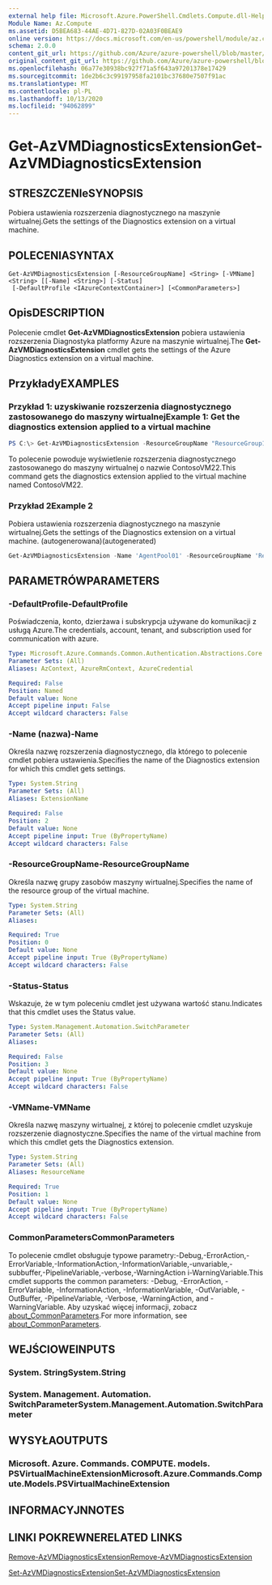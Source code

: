 ```yaml
---
external help file: Microsoft.Azure.PowerShell.Cmdlets.Compute.dll-Help.xml
Module Name: Az.Compute
ms.assetid: D5BEA683-44AE-4D71-827D-02A03F0BEAE9
online version: https://docs.microsoft.com/en-us/powershell/module/az.compute/get-azvmdiagnosticsextension
schema: 2.0.0
content_git_url: https://github.com/Azure/azure-powershell/blob/master/src/Compute/Compute/help/Get-AzVMDiagnosticsExtension.md
original_content_git_url: https://github.com/Azure/azure-powershell/blob/master/src/Compute/Compute/help/Get-AzVMDiagnosticsExtension.md
ms.openlocfilehash: 06a77e30938bc927f71a5f643a97201378e17429
ms.sourcegitcommit: 1de2b6c3c99197958fa2101bc37680e7507f91ac
ms.translationtype: MT
ms.contentlocale: pl-PL
ms.lasthandoff: 10/13/2020
ms.locfileid: "94062899"
---
```

# <span data-ttu-id="6b3eb-101">Get-AzVMDiagnosticsExtension</span><span class="sxs-lookup"><span data-stu-id="6b3eb-101">Get-AzVMDiagnosticsExtension</span></span>

## <span data-ttu-id="6b3eb-102">STRESZCZENIe</span><span class="sxs-lookup"><span data-stu-id="6b3eb-102">SYNOPSIS</span></span>
<span data-ttu-id="6b3eb-103">Pobiera ustawienia rozszerzenia diagnostycznego na maszynie wirtualnej.</span><span class="sxs-lookup"><span data-stu-id="6b3eb-103">Gets the settings of the Diagnostics extension on a virtual machine.</span></span>

## <span data-ttu-id="6b3eb-104">POLECENIA</span><span class="sxs-lookup"><span data-stu-id="6b3eb-104">SYNTAX</span></span>

```
Get-AzVMDiagnosticsExtension [-ResourceGroupName] <String> [-VMName] <String> [[-Name] <String>] [-Status]
 [-DefaultProfile <IAzureContextContainer>] [<CommonParameters>]
```

## <span data-ttu-id="6b3eb-105">Opis</span><span class="sxs-lookup"><span data-stu-id="6b3eb-105">DESCRIPTION</span></span>
<span data-ttu-id="6b3eb-106">Polecenie cmdlet **Get-AzVMDiagnosticsExtension** pobiera ustawienia rozszerzenia Diagnostyka platformy Azure na maszynie wirtualnej.</span><span class="sxs-lookup"><span data-stu-id="6b3eb-106">The **Get-AzVMDiagnosticsExtension** cmdlet gets the settings of the Azure Diagnostics extension on a virtual machine.</span></span>

## <span data-ttu-id="6b3eb-107">Przykłady</span><span class="sxs-lookup"><span data-stu-id="6b3eb-107">EXAMPLES</span></span>

### <span data-ttu-id="6b3eb-108">Przykład 1: uzyskiwanie rozszerzenia diagnostycznego zastosowanego do maszyny wirtualnej</span><span class="sxs-lookup"><span data-stu-id="6b3eb-108">Example 1: Get the diagnostics extension applied to a virtual machine</span></span>
```powershell
PS C:\> Get-AzVMDiagnosticsExtension -ResourceGroupName "ResourceGroup11" -VMName "ContosoVM22"
```

<span data-ttu-id="6b3eb-109">To polecenie powoduje wyświetlenie rozszerzenia diagnostycznego zastosowanego do maszyny wirtualnej o nazwie ContosoVM22.</span><span class="sxs-lookup"><span data-stu-id="6b3eb-109">This command gets the diagnostics extension applied to the virtual machine named ContosoVM22.</span></span>

### <span data-ttu-id="6b3eb-110">Przykład 2</span><span class="sxs-lookup"><span data-stu-id="6b3eb-110">Example 2</span></span>

<span data-ttu-id="6b3eb-111">Pobiera ustawienia rozszerzenia diagnostycznego na maszynie wirtualnej.</span><span class="sxs-lookup"><span data-stu-id="6b3eb-111">Gets the settings of the Diagnostics extension on a virtual machine.</span></span> <span data-ttu-id="6b3eb-112">(autogenerowana)</span><span class="sxs-lookup"><span data-stu-id="6b3eb-112">(autogenerated)</span></span>

```powershell <!-- Aladdin Generated Example --> 
Get-AzVMDiagnosticsExtension -Name 'AgentPool01' -ResourceGroupName 'ResourceGroup11' -Status -VMName 'ContosoVM22'
```

## <span data-ttu-id="6b3eb-113">PARAMETRÓW</span><span class="sxs-lookup"><span data-stu-id="6b3eb-113">PARAMETERS</span></span>

### <span data-ttu-id="6b3eb-114">-DefaultProfile</span><span class="sxs-lookup"><span data-stu-id="6b3eb-114">-DefaultProfile</span></span>
<span data-ttu-id="6b3eb-115">Poświadczenia, konto, dzierżawa i subskrypcja używane do komunikacji z usługą Azure.</span><span class="sxs-lookup"><span data-stu-id="6b3eb-115">The credentials, account, tenant, and subscription used for communication with azure.</span></span>

```yaml
Type: Microsoft.Azure.Commands.Common.Authentication.Abstractions.Core.IAzureContextContainer
Parameter Sets: (All)
Aliases: AzContext, AzureRmContext, AzureCredential

Required: False
Position: Named
Default value: None
Accept pipeline input: False
Accept wildcard characters: False
```

### <span data-ttu-id="6b3eb-116">-Name (nazwa)</span><span class="sxs-lookup"><span data-stu-id="6b3eb-116">-Name</span></span>
<span data-ttu-id="6b3eb-117">Określa nazwę rozszerzenia diagnostycznego, dla którego to polecenie cmdlet pobiera ustawienia.</span><span class="sxs-lookup"><span data-stu-id="6b3eb-117">Specifies the name of the Diagnostics extension for which this cmdlet gets settings.</span></span>

```yaml
Type: System.String
Parameter Sets: (All)
Aliases: ExtensionName

Required: False
Position: 2
Default value: None
Accept pipeline input: True (ByPropertyName)
Accept wildcard characters: False
```

### <span data-ttu-id="6b3eb-118">-ResourceGroupName</span><span class="sxs-lookup"><span data-stu-id="6b3eb-118">-ResourceGroupName</span></span>
<span data-ttu-id="6b3eb-119">Określa nazwę grupy zasobów maszyny wirtualnej.</span><span class="sxs-lookup"><span data-stu-id="6b3eb-119">Specifies the name of the resource group of the virtual machine.</span></span>

```yaml
Type: System.String
Parameter Sets: (All)
Aliases:

Required: True
Position: 0
Default value: None
Accept pipeline input: True (ByPropertyName)
Accept wildcard characters: False
```

### <span data-ttu-id="6b3eb-120">-Status</span><span class="sxs-lookup"><span data-stu-id="6b3eb-120">-Status</span></span>
<span data-ttu-id="6b3eb-121">Wskazuje, że w tym poleceniu cmdlet jest używana wartość stanu.</span><span class="sxs-lookup"><span data-stu-id="6b3eb-121">Indicates that this cmdlet uses the Status value.</span></span>

```yaml
Type: System.Management.Automation.SwitchParameter
Parameter Sets: (All)
Aliases:

Required: False
Position: 3
Default value: None
Accept pipeline input: True (ByPropertyName)
Accept wildcard characters: False
```

### <span data-ttu-id="6b3eb-122">-VMName</span><span class="sxs-lookup"><span data-stu-id="6b3eb-122">-VMName</span></span>
<span data-ttu-id="6b3eb-123">Określa nazwę maszyny wirtualnej, z której to polecenie cmdlet uzyskuje rozszerzenie diagnostyczne.</span><span class="sxs-lookup"><span data-stu-id="6b3eb-123">Specifies the name of the virtual machine from which this cmdlet gets the Diagnostics extension.</span></span>

```yaml
Type: System.String
Parameter Sets: (All)
Aliases: ResourceName

Required: True
Position: 1
Default value: None
Accept pipeline input: True (ByPropertyName)
Accept wildcard characters: False
```

### <span data-ttu-id="6b3eb-124">CommonParameters</span><span class="sxs-lookup"><span data-stu-id="6b3eb-124">CommonParameters</span></span>
<span data-ttu-id="6b3eb-125">To polecenie cmdlet obsługuje typowe parametry:-Debug,-ErrorAction,-ErrorVariable,-InformationAction,-InformationVariable,-unvariable,-subbuffer,-PipelineVariable,-verbose,-WarningAction i-WarningVariable.</span><span class="sxs-lookup"><span data-stu-id="6b3eb-125">This cmdlet supports the common parameters: -Debug, -ErrorAction, -ErrorVariable, -InformationAction, -InformationVariable, -OutVariable, -OutBuffer, -PipelineVariable, -Verbose, -WarningAction, and -WarningVariable.</span></span> <span data-ttu-id="6b3eb-126">Aby uzyskać więcej informacji, zobacz [about_CommonParameters](http://go.microsoft.com/fwlink/?LinkID=113216).</span><span class="sxs-lookup"><span data-stu-id="6b3eb-126">For more information, see [about_CommonParameters](http://go.microsoft.com/fwlink/?LinkID=113216).</span></span>

## <span data-ttu-id="6b3eb-127">WEJŚCIOWE</span><span class="sxs-lookup"><span data-stu-id="6b3eb-127">INPUTS</span></span>

### <span data-ttu-id="6b3eb-128">System. String</span><span class="sxs-lookup"><span data-stu-id="6b3eb-128">System.String</span></span>

### <span data-ttu-id="6b3eb-129">System. Management. Automation. SwitchParameter</span><span class="sxs-lookup"><span data-stu-id="6b3eb-129">System.Management.Automation.SwitchParameter</span></span>

## <span data-ttu-id="6b3eb-130">WYSYŁA</span><span class="sxs-lookup"><span data-stu-id="6b3eb-130">OUTPUTS</span></span>

### <span data-ttu-id="6b3eb-131">Microsoft. Azure. Commands. COMPUTE. models. PSVirtualMachineExtension</span><span class="sxs-lookup"><span data-stu-id="6b3eb-131">Microsoft.Azure.Commands.Compute.Models.PSVirtualMachineExtension</span></span>

## <span data-ttu-id="6b3eb-132">INFORMACYJN</span><span class="sxs-lookup"><span data-stu-id="6b3eb-132">NOTES</span></span>

## <span data-ttu-id="6b3eb-133">LINKI POKREWNE</span><span class="sxs-lookup"><span data-stu-id="6b3eb-133">RELATED LINKS</span></span>

[<span data-ttu-id="6b3eb-134">Remove-AzVMDiagnosticsExtension</span><span class="sxs-lookup"><span data-stu-id="6b3eb-134">Remove-AzVMDiagnosticsExtension</span></span>](./Remove-AzVMDiagnosticsExtension.md)

[<span data-ttu-id="6b3eb-135">Set-AzVMDiagnosticsExtension</span><span class="sxs-lookup"><span data-stu-id="6b3eb-135">Set-AzVMDiagnosticsExtension</span></span>](./Set-AzVMDiagnosticsExtension.md)


